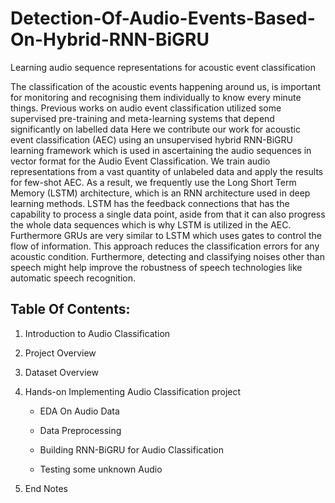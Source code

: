 # Detection-Of-Audio-Events-Based-On-Hybrid-RNN-BiGRU
Learning audio sequence representations for acoustic event classification

The classification of the acoustic events happening around us, is important for monitoring and recognising them individually to know every minute things. Previous works on audio event classification utilized some supervised pre-training and meta-learning systems that depend significantly on labelled data Here we contribute our work for acoustic event classification (AEC) using an unsupervised hybrid RNN-BiGRU learning framework which is used in ascertaining the audio sequences in vector format for the Audio Event Classification. We train audio representations from a vast quantity of unlabeled data and apply the results for few-shot AEC. As a result, we frequently use the Long Short Term Memory (LSTM) architecture, which is an RNN architecture used in deep learning methods. LSTM has the feedback connections that has the capability to process a single data point, aside from that it can also progress the whole data sequences which is why LSTM is utilized in the AEC. Furthermore GRUs are very similar to LSTM which uses gates to control the flow of information. This approach reduces the classification errors for any acoustic condition. Furthermore, detecting and classifying noises other than speech might help improve the robustness of speech technologies like automatic speech recognition.

## Table Of Contents:
1. Introduction to Audio Classification

2. Project Overview

3. Dataset Overview

4. Hands-on Implementing Audio Classification project

    - EDA On Audio Data
    
    - Data Preprocessing
    
    - Building RNN-BiGRU for Audio Classification
    
    - Testing some unknown Audio

6. End Notes



